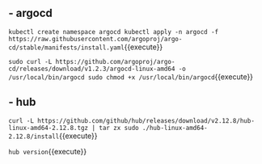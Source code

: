 ## - argocd

`kubectl create namespace argocd
kubectl apply -n argocd -f https://raw.githubusercontent.com/argoproj/argo-cd/stable/manifests/install.yaml`{{execute}}

`sudo curl -L https://github.com/argoproj/argo-cd/releases/download/v1.2.3/argocd-linux-amd64 -o /usr/local/bin/argocd
sudo chmod +x /usr/local/bin/argocd`{{execute}}

## - hub

`curl -L https://github.com/github/hub/releases/download/v2.12.8/hub-linux-amd64-2.12.8.tgz | tar zx
sudo ./hub-linux-amd64-2.12.8/install`{{execute}}

`hub version`{{execute}}
